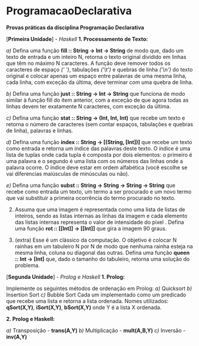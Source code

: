 # ProgramacaoDeclarativa

**Provas práticas da disciplina Programação Declarativa**

[**Primeira Unidade**] - *Haskell*
**1. Processamento de Texto:**

*a)* Defina uma função **fill :: String -> Int -> String** de modo que, dado um texto de entrada e um inteiro N, retorna o texto original dividido em linhas que têm no máximo N caracteres. A função deve remover todos os caracteres de espaço *(' ')*, tabulações *('\t')* e quebras de linha *('\n')* do texto original e colocar apenas um espaço entre palavras de uma mesma linha, cada linha, com exceção da última, deve terminar com uma quebra de linha.

*b)* Defina uma função **just :: String -> Int -> String** que funciona de modo similar à função fill do item anterior, com a exceção de que agora todas as linhas devem ter exatamente N caracteres, com exceção da última.

*c)* Defina uma função **stat :: String -> (Int, Int, Int)** que recebe um texto e retorna o número de caracteres (sem contar espaços, tabulações e quebras de linha), palavras e linhas.

*d)* Defina uma função **index :: String -> [(String, [Int])]** que recebe um texto como entrada e retorna um índice das palavras deste texto. O índice é uma lista de tuplas onde cada tupla é composta por dois elementos: o primeiro é uma palavra e o segundo é uma lista com os números das linhas onde a palavra ocorre. O índice deve estar em ordem alfabética (você escolhe se vai diferencias maiúsculas de minúsculas ou não).

*e)* Defina uma função **subst :: String -> String -> String -> String** que recebe como entrada um texto, um termo a ser procurado e um novo termo que vai substituir a primeira
ocorrência do termo procurado no texto.

2. Assuma que uma imagem é representada como uma lista de listas de inteiros, sendo as listas internas as linhas da imagem e cada elemento das listas internas representa o valor de intensidade
do pixel . Defina uma função **rot :: [[Int]] -> [[Int]]** que gira a imagem 90 graus.

3. (extra) Esse é um clássico da computação. O objetivo é colocar N rainhas em um tabuleiro N por N de modo que nenhuma rainha esteja na mesma linha, coluna ou diagonal das outras. Defina uma função **queen :: Int -> [Int]** que, dado o tamanho do tabuleiro, retorna uma solução do problema.

[**Segunda Unidade**] - *Prolog e Haskell*
**1. Prolog:**

Implemente os seguintes métodos de ordenação em Prolog:
*a)* Quicksort
*b)* Insertion Sort
*c)* Bubble Sort
Cada um implementado como um predicado que recebe uma lista e retorna a lista ordenada. Nomes utilizados: **qSort(X,Y)**, **iSort(X,Y)**, **bSort(X,Y)** onde Y é a lista X ordenada.

**2. Prolog e Haskell:**

*a)* Transposição - **trans(A,Y)**
*b)* Multiplicação - **mult(A,B,Y)**
*c)* Inversão - **inv(A,Y)**


